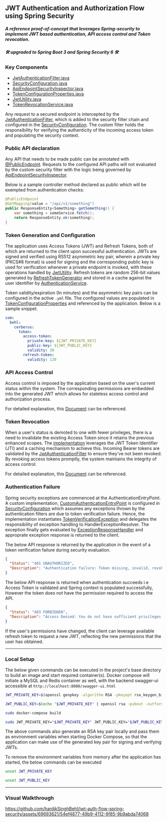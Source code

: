 ## JWT Authentication and Authorization Flow using Spring Security
##### A reference proof-of-concept that leverages Spring-security to implement JWT based authentication, API access control and Token revocation.
##### 🛠 upgraded to Spring Boot 3 and Spring Security 6 🛠 

### Key Components
* [JwtAuthenticationFilter.java](https://github.com/hardikSinghBehl/jwt-auth-flow-spring-security/blob/master/src/main/java/com/behl/cerberus/filter/JwtAuthenticationFilter.java)
* [SecurityConfiguration.java](https://github.com/hardikSinghBehl/jwt-auth-flow-spring-security/blob/master/src/main/java/com/behl/cerberus/configuration/SecurityConfiguration.java)
* [ApiEndpointSecurityInspector.java](https://github.com/hardikSinghBehl/jwt-auth-flow-spring-security/blob/master/src/main/java/com/behl/cerberus/utility/ApiEndpointSecurityInspector.java)
* [TokenConfigurationProperties.java](https://github.com/hardikSinghBehl/jwt-auth-flow-spring-security/blob/master/src/main/java/com/behl/cerberus/configuration/TokenConfigurationProperties.java)
* [JwtUtility.java](https://github.com/hardikSinghBehl/jwt-auth-flow-spring-security/blob/master/src/main/java/com/behl/cerberus/utility/JwtUtility.java)
* [TokenRevocationService.java](https://github.com/hardikSinghBehl/jwt-auth-flow-spring-security/blob/master/src/main/java/com/behl/cerberus/service/TokenRevocationService.java)

Any request to a secured endpoint is intercepted by the [JwtAuthenticationFilter](https://github.com/hardikSinghBehl/jwt-auth-flow-spring-security/blob/master/src/main/java/com/behl/cerberus/filter/JwtAuthenticationFilter.java), which is added to the security filter chain and configured in the [SecurityConfiguration](https://github.com/hardikSinghBehl/jwt-auth-flow-spring-security/blob/master/src/main/java/com/behl/cerberus/configuration/SecurityConfiguration.java). The custom filter holds the responsibility for verifying the authenticity of the incoming access token and populating the security context. 

### Public API declaration

Any API that needs to be made public can be annotated with [@PublicEndpoint](https://github.com/hardikSinghBehl/jwt-auth-flow-spring-security/blob/master/src/main/java/com/behl/cerberus/configuration/PublicEndpoint.java). Requests to the configured API paths will not evaluated by the custom security filter with the logic being governed by [ApiEndpointSecurityInspector](https://github.com/hardikSinghBehl/jwt-auth-flow-spring-security/blob/master/src/main/java/com/behl/cerberus/utility/ApiEndpointSecurityInspector.java).

Below is a sample controller method declared as public which will be exempted from authentication checks:

```java
@PublicEndpoint
@GetMapping(value = "/api/v1/something")
public ResponseEntity<Something> getSomething() {
    var something = someService.fetch();
    return ResponseEntity.ok(something);
}
```

### Token Generation and Configuration
The application uses Access Tokens (JWT) and Refresh Tokens, both of which are returned to the client upon successful authentication. JWTs are signed and verified using RS512 asymmetric key pair, wherein a private key (PKCS#8 format) is used for signing and the corresponding public key is used for verification whenever a private endpoint is invoked, with these operations handled by [JwtUtility](https://github.com/hardikSinghBehl/jwt-auth-flow-spring-security/blob/master/src/main/java/com/behl/cerberus/utility/JwtUtility.java). Refresh tokens are random 256-bit values generated by [RefreshTokenGenerator](https://github.com/hardikSinghBehl/jwt-auth-flow-spring-security/blob/master/src/main/java/com/behl/cerberus/utility/RefreshTokenGenerator.java) and stored in a cache against the user identifier by [AuthenticationService](https://github.com/hardikSinghBehl/jwt-auth-flow-spring-security/blob/master/src/main/java/com/behl/cerberus/service/AuthenticationService.java).

Token validity/expiration (In minutes) and the asymmetric key pairs can be configured in the active `.yml` file. The configured values are populated in [TokenConfigurationProperties](https://github.com/hardikSinghBehl/jwt-auth-flow-spring-security/blob/master/src/main/java/com/behl/cerberus/configuration/TokenConfigurationProperties.java) and referenced by the application. Below is a sample snippet.

```yaml
com:
  behl:
    cerberus:
      token:
        access-token:
          private-key: ${JWT_PRIVATE_KEY}
          public-key: ${JWT_PUBLIC_KEY}
          validity: 30
        refresh-token:
          validity: 120
```
### API Access Control

Access control is imposed by the application based on the user's current status within the system. The corresponding permissions are embedded into the generated JWT which allows for stateless access control and authorization process. 

For detailed explanation, this [Document](https://github.com/hardikSinghBehl/jwt-auth-flow-spring-security/blob/master/documentation/API_ACCESS_CONTROL.md) can be referenced.

### Token Revocation

When a user's status is demoted to one with fewer privileges, there is a need to invalidate the existing Access Token since it retains the previous enhanced scopes. The [implementation](https://github.com/hardikSinghBehl/jwt-auth-flow-spring-security/blob/master/src/main/java/com/behl/cerberus/service/TokenRevocationService.java) leverages the JWT Token Identifier (JTI) and a caching mechanism to achieve this. Incoming Bearer tokens are validated by the [JwtAuthenticationFilter](https://github.com/hardikSinghBehl/jwt-auth-flow-spring-security/blob/master/src/main/java/com/behl/cerberus/filter/JwtAuthenticationFilter.java) to ensure they've not been revoked. By revoking access tokens promptly, the system maintains the integrity of access control.

For detailed explanation, this [Document](https://github.com/hardikSinghBehl/jwt-auth-flow-spring-security/blob/master/documentation/TOKEN_REVOCATION.md) can be referenced.

### Authentication Failure

Spring security exceptions are commenced at the AuthenticationEntryPoint. A custom implementation, [CustomAuthenticationEntryPoint](https://github.com/hardikSinghBehl/jwt-auth-flow-spring-security/blob/master/src/main/java/com/behl/cerberus/configuration/CustomAuthenticationEntryPoint.java) is configured in [SecurityConfiguration](https://github.com/hardikSinghBehl/jwt-auth-flow-spring-security/blob/master/src/main/java/com/behl/cerberus/configuration/SecurityConfiguration.java) which assumes any exceptions thrown by the authentication filters are due to token verification failure. Hence, the implementation instantiates [TokenVerificationException](https://github.com/hardikSinghBehl/jwt-auth-flow-spring-security/blob/master/src/main/java/com/behl/cerberus/exception/TokenVerificationException.java) and delegates the responsibility of exception handling to HandlerExceptionResolver. The exception finally gets evaluated by [ExceptionResponseHandler](https://github.com/hardikSinghBehl/jwt-auth-flow-spring-security/blob/master/src/main/java/com/behl/cerberus/exception/ExceptionResponseHandler.java) and approprate exception response is returned to the client. 

The below API response is returned by the application in the event of a token verification failure during security evaluation.

```json
{
  "Status": "401 UNAUTHORIZED",
  "Description": "Authentication failure: Token missing, invalid, revoked or expired"
}
```

The below API response is returned when authentication succeeds i.e Access Token is validated and Spring context is populated successfully, However the token does not have the permission required to access the API. 

```json
{
  "Status": "403 FORBIDDEN",
  "Description": "Access Denied: You do not have sufficient privileges to access this resource."
}
```
If the user's permissions have changed, the client can leverage available refresh token to request a new JWT, reflecting the new permissions that the user has obtained.

---
### Local Setup
The below given commands can be executed in the project's base directory to build an image and start required container(s). Docker compose will initiate a MySQL and Redis container as well, with the backend swagger-ui accessible at `http://localhost:8080/swagger-ui.html`


```bash
JWT_PRIVATE_KEY=$(openssl genpkey -algorithm RSA -pkeyopt rsa_keygen_bits:2048)
```
```bash
JWT_PUBLIC_KEY=$(echo "$JWT_PRIVATE_KEY" | openssl rsa -pubout -outform PEM)
```
```bash
sudo docker-compose build
```
```bash
sudo JWT_PRIVATE_KEY="$JWT_PRIVATE_KEY" JWT_PUBLIC_KEY="$JWT_PUBLIC_KEY" docker-compose up -d
```
The above commands also generate an RSA key pair locally and pass them as environment variables when starting Docker Compose, so that the application can make use of the generated key pair for signing and verifying JWTs.

To remove the environment variables from memory after the application has started, the below commands can be executed

```bash
unset JWT_PRIVATE_KEY
```
```bash
unset JWT_PUBLIC_KEY
```

---

### Visual Walkthrough

https://github.com/hardikSinghBehl/jwt-auth-flow-spring-security/assets/69693621/54ef4877-49b9-4112-9f85-9b9abda74068
